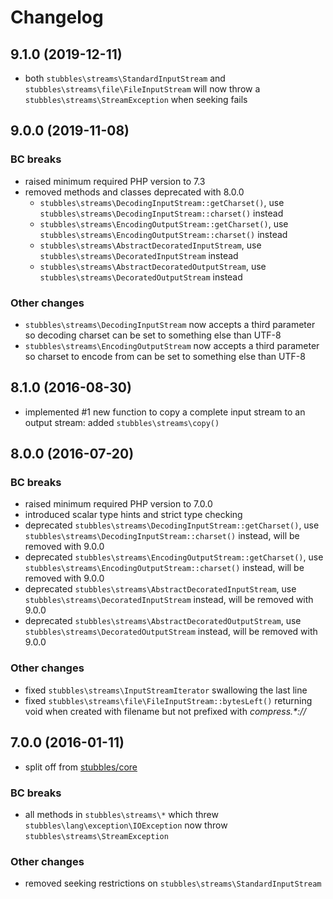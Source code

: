 # Changelog

## 9.1.0 (2019-12-11)

* both `stubbles\streams\StandardInputStream` and `stubbles\streams\file\FileInputStream` will now throw a `stubbles\streams\StreamException` when seeking fails

## 9.0.0 (2019-11-08)

### BC breaks

* raised minimum required PHP version to 7.3
* removed methods and classes deprecated with 8.0.0
  * `stubbles\streams\DecodingInputStream::getCharset()`, use `stubbles\streams\DecodingInputStream::charset()` instead
  * `stubbles\streams\EncodingOutputStream::getCharset()`, use `stubbles\streams\EncodingOutputStream::charset()` instead
  * `stubbles\streams\AbstractDecoratedInputStream`, use `stubbles\streams\DecoratedInputStream` instead
  * `stubbles\streams\AbstractDecoratedOutputStream`, use `stubbles\streams\DecoratedOutputStream` instead

### Other changes

* `stubbles\streams\DecodingInputStream` now accepts a third parameter so decoding charset can be set to something else than UTF-8
* `stubbles\streams\EncodingOutputStream` now accepts a third parameter so charset to encode from can be set to something else than UTF-8

## 8.1.0 (2016-08-30)

* implemented #1 new function to copy a complete input stream to an output stream: added `stubbles\streams\copy()`

## 8.0.0 (2016-07-20)

### BC breaks

* raised minimum required PHP version to 7.0.0
* introduced scalar type hints and strict type checking
* deprecated `stubbles\streams\DecodingInputStream::getCharset()`, use `stubbles\streams\DecodingInputStream::charset()` instead, will be removed with 9.0.0
* deprecated `stubbles\streams\EncodingOutputStream::getCharset()`, use `stubbles\streams\EncodingOutputStream::charset()` instead, will be removed with 9.0.0
* deprecated `stubbles\streams\AbstractDecoratedInputStream`, use `stubbles\streams\DecoratedInputStream` instead, will be removed with 9.0.0
* deprecated `stubbles\streams\AbstractDecoratedOutputStream`, use `stubbles\streams\DecoratedOutputStream` instead, will be removed with 9.0.0

### Other changes

* fixed `stubbles\streams\InputStreamIterator` swallowing the last line
* fixed `stubbles\streams\file\FileInputStream::bytesLeft()` returning void when created with filename but not prefixed with _compress.*://_

## 7.0.0 (2016-01-11)

* split off from [stubbles/core](https://github.com/stubbles/stubbles-core)

### BC breaks

* all methods in `stubbles\streams\*` which threw `stubbles\lang\exception\IOException` now throw `stubbles\streams\StreamException`

### Other changes

* removed seeking restrictions on `stubbles\streams\StandardInputStream`
